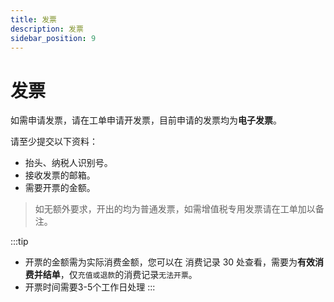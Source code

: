 ```yaml
---
title: 发票
description: 发票
sidebar_position: 9
---
```


# 发票
如需申请发票，请在工单申请开发票，目前申请的发票均为**电子发票**。

请至少提交以下资料：
* 抬头、纳税人识别号。
* 接收发票的邮箱。
* 需要开票的金额。

> 如无额外要求，开出的均为普通发票，如需增值税专用发票请在工单加以备注。

:::tip
* 开票的金额需为实际消费金额，您可以在 消费记录 30 处查看，需要为**有效消费并结单**，仅`充值或退款`的消费记录`无法开票`。<br/>
* 开票时间需要3-5个工作日处理
:::

